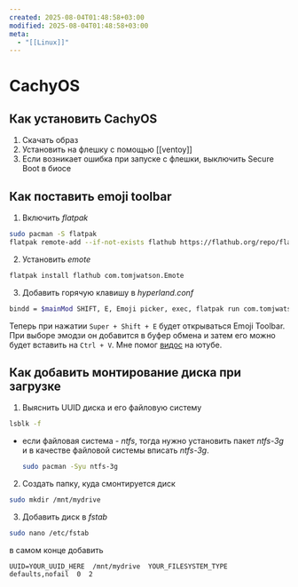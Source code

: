 ```yaml
---
created: 2025-08-04T01:48:58+03:00
modified: 2025-08-04T01:48:58+03:00
meta:
  - "[[Linux]]"
---
```


# CachyOS

## Как установить CachyOS

 1. Скачать образ
 2. Установить на флешку с помощью [[ventoy]]
 3. Если возникает ошибка при запуске с флешки, выключить Secure Boot в биосе


## Как поставить emoji toolbar

 1. Включить _flatpak_
```bash
sudo pacman -S flatpak
flatpak remote-add --if-not-exists flathub https://flathub.org/repo/flathub.flatpakrepo
```

 2. Установить _emote_
```bash
flatpak install flathub com.tomjwatson.Emote
```

 3. Добавить горячую клавишу в _hyperland.conf_
```bash
bindd = $mainMod SHIFT, E, Emoji picker, exec, flatpak run com.tomjwatson.Emote
```

Теперь при нажатии `Super + Shift + E` будет открываться Emoji Toolbar. При выборе эмодзи он добавится в буфер обмена и затем его можно будет вставить на `Ctrl + V`.
Мне помог [видос](https://www.youtube.com/watch?v=cX0tO1zcCxg) на ютубе.


## Как добавить монтирование диска при загрузке

 1. Выяснить UUID диска и его файловую систему

```bash
lsblk -f
```
 - если файловая система - _ntfs_, тогда нужно установить пакет _ntfs-3g_ и в качестве файловой системы вписать _ntfs-3g_.
	```bash
	sudo pacman -Syu ntfs-3g
	```

 2. Создать папку, куда смонтируется диск
```bash
sudo mkdir /mnt/mydrive
```
 
 3. Добавить диск в _fstab_
```bash
sudo nano /etc/fstab
```
в самом конце добавить
```
UUID=YOUR_UUID_HERE  /mnt/mydrive  YOUR_FILESYSTEM_TYPE  defaults,nofail  0  2
```
